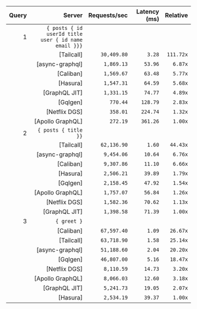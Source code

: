<!-- PERFORMANCE_RESULTS_START -->

| Query | Server | Requests/sec | Latency (ms) | Relative |
|-------:|--------:|--------------:|--------------:|---------:|
| 1 | `{ posts { id userId title user { id name email }}}` |
|| [Tailcall] | `30,409.80` | `3.28` | `111.72x` |
|| [async-graphql] | `1,869.13` | `53.96` | `6.87x` |
|| [Caliban] | `1,569.67` | `63.48` | `5.77x` |
|| [Hasura] | `1,547.31` | `64.59` | `5.68x` |
|| [GraphQL JIT] | `1,331.15` | `74.77` | `4.89x` |
|| [Gqlgen] | `770.44` | `128.79` | `2.83x` |
|| [Netflix DGS] | `358.01` | `224.74` | `1.32x` |
|| [Apollo GraphQL] | `272.19` | `361.26` | `1.00x` |
| 2 | `{ posts { title }}` |
|| [Tailcall] | `62,136.90` | `1.60` | `44.43x` |
|| [async-graphql] | `9,454.06` | `10.64` | `6.76x` |
|| [Caliban] | `9,307.86` | `11.10` | `6.66x` |
|| [Hasura] | `2,506.21` | `39.89` | `1.79x` |
|| [Gqlgen] | `2,158.45` | `47.92` | `1.54x` |
|| [Apollo GraphQL] | `1,757.07` | `56.84` | `1.26x` |
|| [Netflix DGS] | `1,582.36` | `70.62` | `1.13x` |
|| [GraphQL JIT] | `1,398.58` | `71.39` | `1.00x` |
| 3 | `{ greet }` |
|| [Caliban] | `67,597.40` | `1.09` | `26.67x` |
|| [Tailcall] | `63,718.90` | `1.58` | `25.14x` |
|| [async-graphql] | `51,188.60` | `2.04` | `20.20x` |
|| [Gqlgen] | `46,807.00` | `5.16` | `18.47x` |
|| [Netflix DGS] | `8,110.59` | `14.73` | `3.20x` |
|| [Apollo GraphQL] | `8,066.03` | `12.60` | `3.18x` |
|| [GraphQL JIT] | `5,241.73` | `19.05` | `2.07x` |
|| [Hasura] | `2,534.19` | `39.37` | `1.00x` |

<!-- PERFORMANCE_RESULTS_END -->
